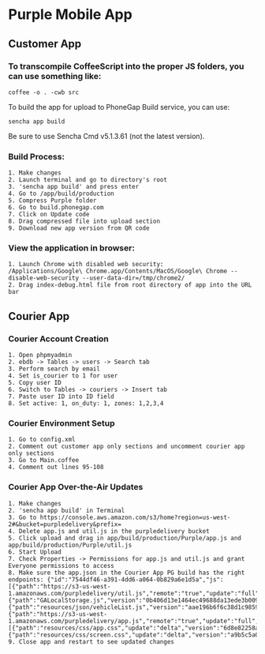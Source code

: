 Purple Mobile App
===

## Customer App

### To transcompile CoffeeScript into the proper JS folders, you can use something like:

    coffee -o . -cwb src

To build the app for upload to PhoneGap Build service, you can use:

    sencha app build

Be sure to use Sencha Cmd v5.1.3.61 (not the latest version).

### Build Process:

    1. Make changes
    2. Launch terminal and go to directory's root
    3. 'sencha app build' and press enter
    4. Go to /app/build/production
    5. Compress Purple folder
    6. Go to build.phonegap.com
    7. Click on Update code
    8. Drag compressed file into upload section
    9. Download new app version from QR code

### View the application in browser:

    1. Launch Chrome with disabled web security: 
    /Applications/Google\ Chrome.app/Contents/MacOS/Google\ Chrome --disable-web-security --user-data-dir=/tmp/chrome2/
    2. Drag index-debug.html file from root directory of app into the URL bar

## Courier App

### Courier Account Creation
    1. Open phpmyadmin
    2. ebdb -> Tables -> users -> Search tab
    3. Perform search by email
    4. Set is_courier to 1 for user
    5. Copy user ID
    6. Switch to Tables -> couriers -> Insert tab
    7. Paste user ID into ID field
    8. Set active: 1, on_duty: 1, zones: 1,2,3,4

### Courier Environment Setup
    1. Go to config.xml
    2. Comment out customer app only sections and uncomment courier app only sections
    3. Go to Main.coffee
    4. Comment out lines 95-108

### Courier App Over-the-Air Updates
    1. Make changes
    2. 'sencha app build' in Terminal
    3. Go to https://console.aws.amazon.com/s3/home?region=us-west-2#&bucket=purpledelivery&prefix=
    4. Delete app.js and util.js in the purpledelivery bucket
    5. Click upload and drag in app/build/production/Purple/app.js and app/build/production/Purple/util.js
    6. Start Upload
    7. Check Properties -> Permissions for app.js and util.js and grant Everyone permissions to access
    8. Make sure the app.json in the Courier App PG build has the right endpoints: {"id":"7544df46-a391-4dd6-a064-0b829a6e1d5a","js":[{"path":"https://s3-us-west-1.amazonaws.com/purpledelivery/util.js","remote":"true","update":"full","version":"8a1715a1a45b1610d660ed12344772c23fcf7220"},{"path":"GALocalStorage.js","version":"0b406d13e1464ec49688da13ede3b00939cc561a"},{"path":"resources/json/vehicleList.js","version":"aae196b6f6c38d1c9859083db7e26e4d87fbfd27"},{"path":"https://s3-us-west-1.amazonaws.com/purpledelivery/app.js","remote":"true","update":"full","version":"768717d8c34536350aaea190c41e2bf1a4d9249d"}],"css":[{"path":"resources/css/app.css","update":"delta","version":"6d8e82258aacf301359cac0f3b7db6b6eff904f1"},{"path":"resources/css/screen.css","update":"delta","version":"a9b5c5a0e20f0540d73854244fe74cdb247ecfa6"}]}
    9. Close app and restart to see updated changes